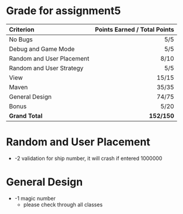 # Grade for assignment5

| Criterion                    | Points Earned / Total Points    | 
|:---------------              | -------------------------------:| 
| No Bugs                      |             5/5                 | 
| Debug and Game Mode          |             5/5                 | 
| Random and User Placement    |             8/10                | 
| Random and User Strategy     |             5/5                 | 
| View                         |             15/15               | 
| Maven                        |             35/35               | 
| General Design               |             74/75               |
| Bonus                        |             5/20                | 
| **Grand Total**              |          **152/150**            | 


# Random and User Placement
* -2 validation for ship number, it will crash if entered 1000000

# General Design
* -1 magic number
    * please check through all classes
